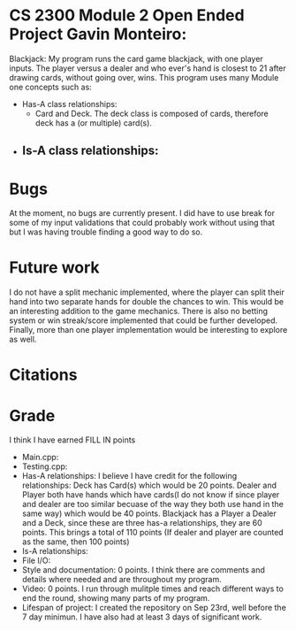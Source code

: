 # CS 2300 Module 2 Open Ended Project Gavin Monteiro:
Blackjack: 
    My program runs the card game blackjack, with one player inputs. The player versus a dealer
and who ever's hand is closest to 21 after drawing cards, without going over, wins. This program 
uses many Module one concepts such as:
- Has-A class relationships:
  - Card and Deck. The deck class is composed of cards, therefore deck has a (or multiple) card(s).
- Is-A class relationships:
  - 
# Bugs
At the moment, no bugs are currently present. I did have to use break for some of my input validations
that could probably work without using that but I was having trouble finding a good way to do so.

# Future work
I do not have a split mechanic implemented, where the player can split their hand into two separate hands
for double the chances to win. This would be an interesting addition to the game mechanics.
There is also no betting system or win streak/score implemented that could be further developed.
Finally, more than one player implementation would be interesting to explore as well.

# Citations

# Grade

I think I have earned FILL IN points
- Main.cpp: 
- Testing.cpp: 
- Has-A relationships: I believe I have credit for the following relationships: Deck has Card(s) which would be 20 points. Dealer and Player both have hands which have cards(I do not know if 
since player and dealer are too similar becuase of the way they both use hand in the same way) which would be 40 points. Blackjack has a Player a Dealer and a Deck, since these 
are three has-a relationships, they are 60 points. This brings a total of 110 points (If dealer and player are counted as the same, then 100 points)
- Is-A relationships:
- File I/O:
- Style and documentation: 0 points. I think there are comments and details where needed and are throughout my program.
- Video: 0 points. I run through mulitple times and reach different ways to end the round, showing many parts of my program.
- Lifespan of project: I created the repository on Sep 23rd, well before the 7 day minimun. I have also had at least 3 days of significant work.
